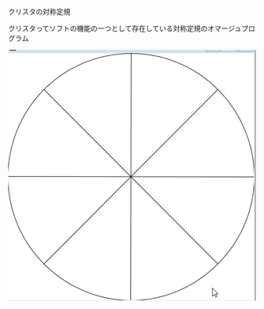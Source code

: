 クリスタの対称定規

クリスタってソフトの機能の一つとして存在している対称定規のオマージュプログラム

![demo](https://github.com/akikan/processing-/blob/master/crista/test.gif)
